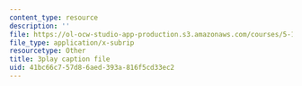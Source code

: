 ```yaml
---
content_type: resource
description: ''
file: https://ol-ocw-studio-app-production.s3.amazonaws.com/courses/5-111sc-principles-of-chemical-science-fall-2014/41bc66c757d86aed393a816f5cd33ec2_CFPnZ66nge4.srt
file_type: application/x-subrip
resourcetype: Other
title: 3play caption file
uid: 41bc66c7-57d8-6aed-393a-816f5cd33ec2
---
```

